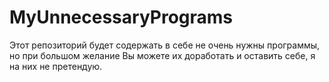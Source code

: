 # MyUnnecessaryPrograms
Этот репозиторий будет содержать в себе не очень нужны программы, но при большом желание Вы можете их доработать и оставить себе, я на них не претендую. 
